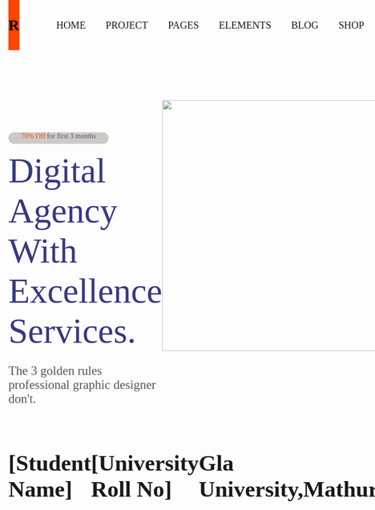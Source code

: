 <html lang="en">
<head>
    <meta charset="UTF-8">
    <meta http-equiv="X-UA-Compatible" content="IE=edge">
    <meta name="viewport" content="width=device-width, initial-scale=1.0">
    <title>Documentfinal_test</title>
    <style>
        *{
            font-family: Cambria, Cochin, Georgia, Times, 'Times New Roman', serif;
        }
        #logo {
            width: 100px;
            height: 100px;
            margin-left: 0px;
            background-color: orangered;
            color: black;
            align-items: center;
            display: flex;
            justify-content: center;
            font-weight: bold;
            font-size: 30px;
            font-family: Georgia, 'Times New Roman', Times, serif;
        }
        #header {
            width: 100%;
            height: 100px;
            display: flex;
            align-items: center;
            position: fixed;
            top: 0;
        }
        #buy_rogan {
            margin-left: 400px;
            color: orangered;
            font-size: 25px;
            text-decoration: none;
        }
        nav ul {
            list-style: none;
            display: flex;
            margin-left: 30px;
            justify-content: space-evenly;
        }
        nav ul li a {
            text-decoration: none;
            color: black;
            text-transform: uppercase;
            padding: 13px 20px;
            font-size: 20px;
            border-radius: 10px;
            transition: 0.65s;
        }
        nav ul li a:hover {
            background-color: orangered;
            color: black;
        }
        #big{
            color: rgb(56, 56, 130);
            font-size: 70px;
            font-family: Georgia, 'Times New Roman', Times, serif;
        }
        #box{
            margin-top: 200px;
        }
        #sale_box{
            color: rgb(91, 85, 85);
            background-color: rgb(206, 201, 201);
            width: 200px;
            height: 23px;
            border-radius: 20px;
            text-align: center;
        }
        #photo{
            margin-top: 150px;
            color: black;
        }
        #main{
            display: flex;
            justify-content: space-evenly;
        }
        #rule{
            color: rgb(91, 85, 85);
            font-size: 25px;
        }
        .footer{
            display: flex;
            justify-content: space-evenly;
            font-size: 30px;
        }
    </style>
</head>
<body>
    <header id="header">
        <p id="logo">R</p>
        <nav>
            <ul>
                <li><a href="">Home</a></li>
                <li><a href="">Project</a></li>
                <li><a href="">Pages</a></li>
                <li><a href="">Elements</a></li>
                <li><a href="">Blog</a></li>
                <li><a href="">Shop</a></li>
                <li><a href="">Contact</a></li>
            </ul>
        </nav>
        <div ><a href="" id="buy_rogan">Buy Rogan &#x2192</a></div>
    </header>
    <div id="main">
        <div id="box">
            <p id="sale_box">
                <span style="color: orangered;">70% Off</span> for first 3 months
            </p>
            <div id="big">
                Digital Agency<br> With Excellence<br> Services.
            </div>
            <p id="rule">
                The 3 golden rules professional graphic designer don't.
            </p>
        </div>
        <div id="photo">
            <img src="https://crayonsdigital.com/wp-content/plugins/rogan-core/widgets/images/shape/banner-shape1.svg" alt="" height="500px" width="500px">
        </div>
    </div>
    <div class="footer">
        <h2 id="n">[Student Name]</h2>
        <h2 id="roll">[University Roll No]</h2>
        <h2 id="uni">Gla University,Mathura</h2>
        <h2 id="date"></h2>
    </div>
    <script>
        var n = document.getElementById("n");
        var roll = document.getElementById("roll");
        var date = document.getElementById("date");

        n.innerHTML = "Vishal Kumar Singh";
        roll.innerHTML = "201500793";

        var day = new Date();
        var d = day.getDate();
        var month = day.getMonth();
        var year = day.getFullYear();

        date.innerHTML = `${d}-${month}-${year}`;

    </script>
</body>
</html>
